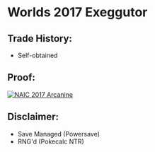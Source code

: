 # Worlds 2017 Exeggutor

## Trade History:
* Self-obtained

## Proof:
[![NAIC 2017 Arcanine](http://img.youtube.com/vi/RQsH7R-um0g/0.jpg)](http://www.youtube.com/watch?v=RQsH7R-um0g)


## Disclaimer:
* Save Managed (Powersave)
* RNG'd (Pokecalc NTR)
